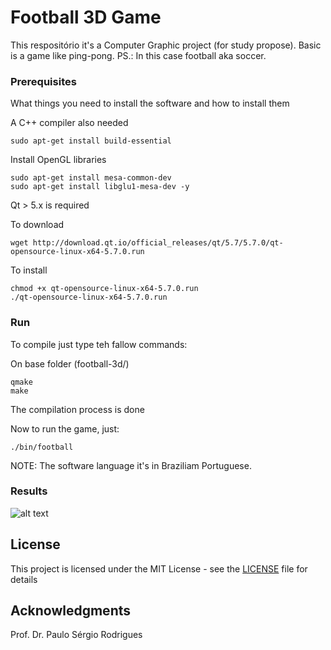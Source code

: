 # Football 3D Game

This respositório it's a Computer Graphic project (for study propose). Basic is a game like ping-pong.
PS.: In this case football aka soccer.   


### Prerequisites

What things you need to install the software and how to install them

A C++ compiler also needed 
```
sudo apt-get install build-essential
```
Install OpenGL libraries
```
sudo apt-get install mesa-common-dev
sudo apt-get install libglu1-mesa-dev -y
```

Qt > 5.x is required

To download
```
wget http://download.qt.io/official_releases/qt/5.7/5.7.0/qt-opensource-linux-x64-5.7.0.run
```
To install
```
chmod +x qt-opensource-linux-x64-5.7.0.run
./qt-opensource-linux-x64-5.7.0.run
```

### Run


To compile just type teh fallow commands: 

On base folder (football-3d/)

```
qmake 
make
```

The compilation process is done

Now to run the game, just:

```
./bin/football
```

NOTE: The software language it's in Braziliam Portuguese.


### Results


![alt text](https://github.com/eduardomartins/football-3d/blob/master/docs/game.png)

## License

This project is licensed under the MIT License - see the [LICENSE](LICENSE) file for details

## Acknowledgments

Prof. Dr. Paulo Sérgio Rodrigues 
